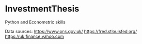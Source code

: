 # InvestmentThesis
Python and Econometric skills 

Data sources:
https://www.ons.gov.uk/
https://fred.stlouisfed.org/
https://uk.finance.yahoo.com

